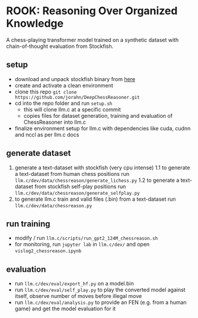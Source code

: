 # ROOK: Reasoning Over Organized Knowledge

A chess-playing transformer model trained on a synthetic dataset with chain-of-thought evaluation from Stockfish.

## setup
- download and unpack stockfish binary from [here](https://github.com/official-stockfish/Stockfish)
- create and activate a clean environment
- clone this repo `git clone https://github.com/jorahn/DeepChessReasoner.git`
- cd into the repo folder and run `setup.sh`
  - this will clone llm.c at a specific commit
  - copies files for dataset generation, training and evaluation of ChessReasoner into llm.c
- finalize environment setup for llm.c with dependencies like cuda, cudnn and nccl as per llm.c docs

## generate dataset
1. generate a text-dataset with stockfish (very cpu intense)
  1.1 to generate a text-dataset from human chess positions run `llm.c/dev/data/chessreason/generate_lichess.py`
  1.2 to generate a text-dataset from stockfish self-play positions run `llm.c/dev/data/chessreason/generate_selfplay.py`
2. to generate llm.c train and valid files (.bin) from a text-dataset run `llm.c/dev/data/chessreason.py`

## run training
- modify / run `llm.c/scripts/run_gpt2_124M_chessreason.sh`
- for monitoring, run `jupyter lab` in `llm.c/dev/` and open `vislog2_chessreason.ipynb`

## evaluation
- run `llm.c/dev/eval/export_hf.py` on a model.bin
- run `llm.c/dev/eval/self_play.py` to play the converted model against itself, observe number of moves before illegal move
- run `llm.c/dev/eval/analysis.py` to provide an FEN (e.g. from a human game) and get the model evaluation for it

